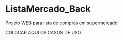 # ListaMercado_Back
Projeto WEB para lista de compras em supermercado 

COLOCAR AQUI OS CASOS DE USO         
